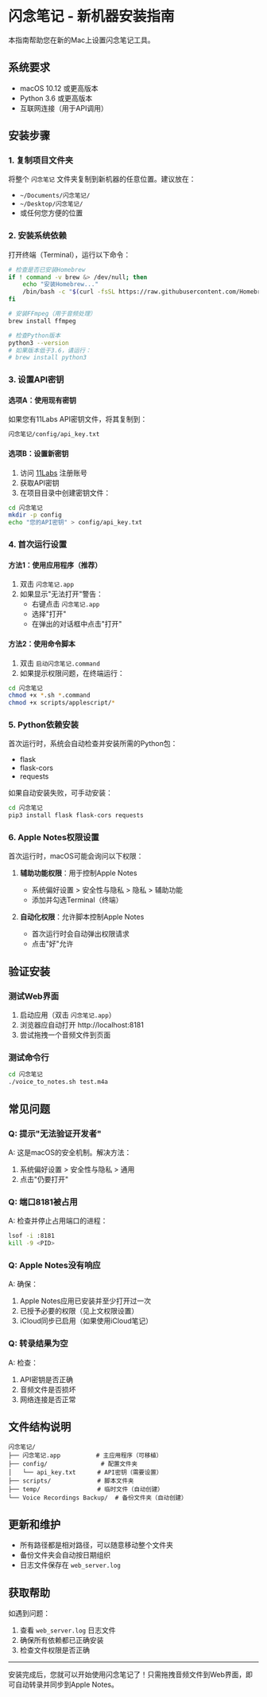 # 闪念笔记 - 新机器安装指南

本指南帮助您在新的Mac上设置闪念笔记工具。

## 系统要求

- macOS 10.12 或更高版本
- Python 3.6 或更高版本
- 互联网连接（用于API调用）

## 安装步骤

### 1. 复制项目文件夹

将整个 `闪念笔记` 文件夹复制到新机器的任意位置。建议放在：
- `~/Documents/闪念笔记/`
- `~/Desktop/闪念笔记/`
- 或任何您方便的位置

### 2. 安装系统依赖

打开终端（Terminal），运行以下命令：

```bash
# 检查是否已安装Homebrew
if ! command -v brew &> /dev/null; then
    echo "安装Homebrew..."
    /bin/bash -c "$(curl -fsSL https://raw.githubusercontent.com/Homebrew/install/HEAD/install.sh)"
fi

# 安装FFmpeg（用于音频处理）
brew install ffmpeg

# 检查Python版本
python3 --version
# 如果版本低于3.6，请运行：
# brew install python3
```

### 3. 设置API密钥

#### 选项A：使用现有密钥
如果您有11Labs API密钥文件，将其复制到：
```bash
闪念笔记/config/api_key.txt
```

#### 选项B：设置新密钥
1. 访问 [11Labs](https://elevenlabs.io/) 注册账号
2. 获取API密钥
3. 在项目目录中创建密钥文件：
```bash
cd 闪念笔记
mkdir -p config
echo "您的API密钥" > config/api_key.txt
```

### 4. 首次运行设置

#### 方法1：使用应用程序（推荐）
1. 双击 `闪念笔记.app`
2. 如果显示"无法打开"警告：
   - 右键点击 `闪念笔记.app`
   - 选择"打开"
   - 在弹出的对话框中点击"打开"

#### 方法2：使用命令脚本
1. 双击 `启动闪念笔记.command`
2. 如果提示权限问题，在终端运行：
```bash
cd 闪念笔记
chmod +x *.sh *.command
chmod +x scripts/applescript/*
```

### 5. Python依赖安装

首次运行时，系统会自动检查并安装所需的Python包：
- flask
- flask-cors
- requests

如果自动安装失败，可手动安装：
```bash
cd 闪念笔记
pip3 install flask flask-cors requests
```

### 6. Apple Notes权限设置

首次运行时，macOS可能会询问以下权限：
1. **辅助功能权限**：用于控制Apple Notes
   - 系统偏好设置 > 安全性与隐私 > 隐私 > 辅助功能
   - 添加并勾选Terminal（终端）

2. **自动化权限**：允许脚本控制Apple Notes
   - 首次运行时会自动弹出权限请求
   - 点击"好"允许

## 验证安装

### 测试Web界面
1. 启动应用（双击 `闪念笔记.app`）
2. 浏览器应自动打开 http://localhost:8181
3. 尝试拖拽一个音频文件到页面

### 测试命令行
```bash
cd 闪念笔记
./voice_to_notes.sh test.m4a
```

## 常见问题

### Q: 提示"无法验证开发者"
A: 这是macOS的安全机制。解决方法：
1. 系统偏好设置 > 安全性与隐私 > 通用
2. 点击"仍要打开"

### Q: 端口8181被占用
A: 检查并停止占用端口的进程：
```bash
lsof -i :8181
kill -9 <PID>
```

### Q: Apple Notes没有响应
A: 确保：
1. Apple Notes应用已安装并至少打开过一次
2. 已授予必要的权限（见上文权限设置）
3. iCloud同步已启用（如果使用iCloud笔记）

### Q: 转录结果为空
A: 检查：
1. API密钥是否正确
2. 音频文件是否损坏
3. 网络连接是否正常

## 文件结构说明

```
闪念笔记/
├── 闪念笔记.app          # 主应用程序（可移植）
├── config/               # 配置文件夹
│   └── api_key.txt      # API密钥（需要设置）
├── scripts/             # 脚本文件夹
├── temp/                # 临时文件（自动创建）
└── Voice Recordings Backup/  # 备份文件夹（自动创建）
```

## 更新和维护

- 所有路径都是相对路径，可以随意移动整个文件夹
- 备份文件夹会自动按日期组织
- 日志文件保存在 `web_server.log`

## 获取帮助

如遇到问题：
1. 查看 `web_server.log` 日志文件
2. 确保所有依赖都已正确安装
3. 检查文件权限是否正确

---

安装完成后，您就可以开始使用闪念笔记了！只需拖拽音频文件到Web界面，即可自动转录并同步到Apple Notes。